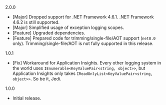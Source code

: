 2.0.0

- [Major] Dropped support for .NET Framework 4.6.1. .NET Framework 4.6.2 is still supported.
- [Major] Simplified usage of exception logging scopes.
- [Feature] Upgraded dependencies.
- [Feature] Prepared code for trimming/single-file/AOT support (`net8.0` only). Trimming/single-file/AOT is not fully supported in this release.

1.0.1

- [Fix] Workaround for Application Insights. Every other logging system in the world uses `IEnumerable<KeyValuePair<string, object>>`, but Application Insights only takes `IReadOnlyList<KeyValuePair<string, object>>`. So be it, Jedi.

1.0.0

- Initial release.